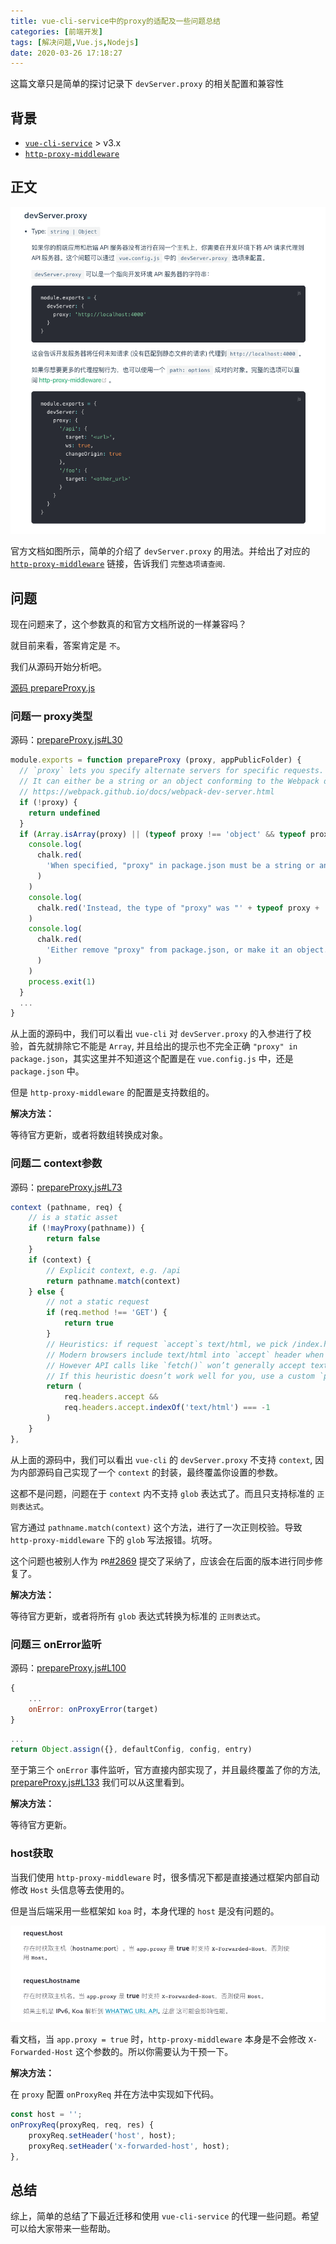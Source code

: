 ```yaml
---
title: vue-cli-service中的proxy的适配及一些问题总结
categories: [前端开发]
tags: [解决问题,Vue.js,Nodejs]
date: 2020-03-26 17:18:27
---
```


这篇文章只是简单的探讨记录下 `devServer.proxy` 的相关配置和兼容性

<!-- more -->

## 背景

- [`vue-cli-service`](https://cli.vuejs.org/zh/config/#devserver-proxy) > v3.x
- [`http-proxy-middleware`](https://github.com/chimurai/http-proxy-middleware#proxycontext-config)

## 正文

![官方文档](./images/2020-03-26-18-06-13.png)

官方文档如图所示，简单的介绍了 `devServer.proxy` 的用法。并给出了对应的 [`http-proxy-middleware`](https://github.com/chimurai/http-proxy-middleware#proxycontext-config) 链接，告诉我们 `完整选项请查阅`.

## 问题

现在问题来了，这个参数真的和官方文档所说的一样兼容吗？

就目前来看，答案肯定是 `不`。

我们从源码开始分析吧。

[源码 prepareProxy.js](packages/@vue/cli-service/lib/util/prepareProxy.js)

### 问题一 proxy类型

源码：[prepareProxy.js#L30](https://github.com/vuejs/vue-cli/blob/dev/packages/%40vue/cli-service/lib/util/prepareProxy.js#L30)

```js
module.exports = function prepareProxy (proxy, appPublicFolder) {
  // `proxy` lets you specify alternate servers for specific requests.
  // It can either be a string or an object conforming to the Webpack dev server proxy configuration
  // https://webpack.github.io/docs/webpack-dev-server.html
  if (!proxy) {
    return undefined
  }
  if (Array.isArray(proxy) || (typeof proxy !== 'object' && typeof proxy !== 'string')) {
    console.log(
      chalk.red(
        'When specified, "proxy" in package.json must be a string or an object.'
      )
    )
    console.log(
      chalk.red('Instead, the type of "proxy" was "' + typeof proxy + '".')
    )
    console.log(
      chalk.red(
        'Either remove "proxy" from package.json, or make it an object.'
      )
    )
    process.exit(1)
  }
  ...
}
```

从上面的源码中，我们可以看出 `vue-cli` 对 `devServer.proxy` 的入参进行了校验，首先就排除它不能是 `Array`, 并且给出的提示也不完全正确 `"proxy" in package.json`，其实这里并不知道这个配置是在 `vue.config.js` 中，还是 `package.json` 中。

但是 `http-proxy-middleware` 的配置是支持数组的。

**解决方法：**

等待官方更新，或者将数组转换成对象。

### 问题二 context参数

源码：[prepareProxy.js#L73](https://github.com/vuejs/vue-cli/blob/dev/packages/%40vue/cli-service/lib/util/prepareProxy.js#L73)

```js
context (pathname, req) {
    // is a static asset
    if (!mayProxy(pathname)) {
        return false
    }
    if (context) {
        // Explicit context, e.g. /api
        return pathname.match(context)
    } else {
        // not a static request
        if (req.method !== 'GET') {
            return true
        }
        // Heuristics: if request `accept`s text/html, we pick /index.html.
        // Modern browsers include text/html into `accept` header when navigating.
        // However API calls like `fetch()` won’t generally accept text/html.
        // If this heuristic doesn’t work well for you, use a custom `proxy` object.
        return (
            req.headers.accept &&
            req.headers.accept.indexOf('text/html') === -1
        )
    }
},
```

从上面的源码中，我们可以看出 `vue-cli` 的 `devServer.proxy` 不支持 `context`, 因为内部源码自己实现了一个 `context` 的封装，最终覆盖你设置的参数。

这都不是问题，问题在于 `context` 内不支持 `glob` 表达式了。而且只支持标准的 `正则表达式`。

官方通过 `pathname.match(context)` 这个方法，进行了一次正则校验。导致 `http-proxy-middleware` 下的 `glob` 写法报错。坑呀。

这个问题也被别人作为 `PR`[#2869](https://github.com/vuejs/vue-cli/pull/2869) 提交了采纳了，应该会在后面的版本进行同步修复了。

**解决方法：**

等待官方更新，或者将所有 `glob` 表达式转换为标准的 `正则表达式`。

### 问题三 onError监听

源码：[prepareProxy.js#L100](https://github.com/vuejs/vue-cli/blob/dev/packages/%40vue/cli-service/lib/util/prepareProxy.js#L100)

```js
{
    ...
    onError: onProxyError(target)
}
```

```js
...
return Object.assign({}, defaultConfig, config, entry)
```

至于第三个 `onError` 事件监听，官方直接内部实现了，并且最终覆盖了你的方法, [prepareProxy.js#L133](https://github.com/vuejs/vue-cli/blob/dev/packages/%40vue/cli-service/lib/util/prepareProxy.js#L133) 我们可以从这里看到。

**解决方法：**

等待官方更新。

### host获取

当我们使用 `http-proxy-middleware` 时，很多情况下都是直接通过框架内部自动修改 `Host` 头信息等去使用的。

但是当后端采用一些框架如 `koa` 时，本身代理的 `host` 是没有问题的。

![Koa文档](./images/2020-03-26-18-46-30.png)

看文档，当 `app.proxy = true` 时，`http-proxy-middleware` 本身是不会修改 `X-Forwarded-Host` 这个参数的。所以你需要认为干预一下。

**解决方法：**

在 `proxy` 配置 `onProxyReq` 并在方法中实现如下代码。

```js
const host = '';
onProxyReq(proxyReq, req, res) {
    proxyReq.setHeader('host', host);
    proxyReq.setHeader('x-forwarded-host', host);
},
```

## 总结

综上，简单的总结了下最近迁移和使用 `vue-cli-service` 的代理一些问题。希望可以给大家带来一些帮助。
